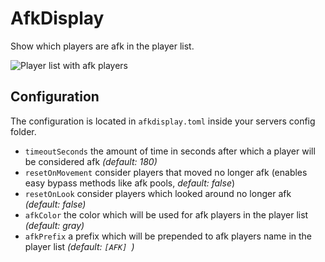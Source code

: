 # AfkDisplay

Show which players are afk in the player list.

![Player list with afk players](https://i.ibb.co/QvcSv1x/list.png)

## Configuration

The configuration is located in `afkdisplay.toml` inside your servers config folder.

- `timeoutSeconds` the amount of time in seconds after which a player will be considered afk _(default: 180)_
- `resetOnMovement` consider players that moved no longer afk (enables easy bypass methods like afk pools, _default:
  false_)
- `resetOnLook` consider players which looked around no longer afk _(default: false)_
- `afkColor` the color which will be used for afk players in the player list _(default: gray)_
- `afkPrefix` a prefix which will be prepended to afk players name in the player list _(default: `[AFK] `)_

